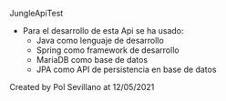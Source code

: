 JungleApiTest


- Para el desarrollo de esta Api se ha usado:
    - Java como lenguaje de desarrollo
    - Spring como framework de desarrollo
    - MariaDB como base de datos
    - JPA como API de persistencia en base de datos

Created by Pol Sevillano at 12/05/2021
